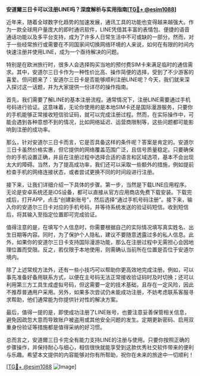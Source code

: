 **安道爾三日卡可以注册LINE吗？深度解析与实用指南[[TG💪+ @esim1088](https://t.me/s/esim1088)]**

近年来，随着全球数字化趋势的加速发展，通讯工具的功能也变得越来越强大。作为一款全球用户量庞大的即时通讯软件，LINE凭借其丰富的表情包、便捷的语音通话功能以及多平台支持，成为了许多人日常生活中不可或缺的一部分。然而，对于一些经常旅行或需要在不同国家间切换网络环境的人来说，如何在有限的时间内快速注册并使用LINE，成为一个亟待解决的问题。

特别是在欧洲旅行时，很多人会选择购买当地的预付费SIM卡来满足临时的通信需求。其中，安道尔三日卡作为一种性价比高、操作简便的选择，受到了不少游客的喜爱。但问题来了：安道尔三日卡是否能够顺利注册LINE呢？今天，我们就来深入探讨这一话题，并为大家提供一份详尽的操作指南。

首先，我们需要了解LINE的基本注册流程。通常情况下，注册LINE需要通过手机号码进行验证。这意味着，无论你使用的是本地SIM卡还是国际漫游服务，只要你的手机能够正常接收短信验证码，就可以完成注册过程。然而，在实际操作中，可能会遇到各种意想不到的情况，比如网络延迟、运营商限制等，这些问题都可能影响到注册的成功率。

那么，针对安道尔三日卡而言，它是否具备这样的条件呢？答案是肯定的。安道尔三日卡虽然价格实惠，但它提供的网络覆盖范围广泛，且信号质量稳定。只要确保你的手机设置正确，并且在注册过程中选择合适的语言和区域选项，基本不会出现太大的障碍。当然，为了提高成功率，我们还可以采取一些额外的措施，例如提前检查手机的网络连接状态，或者尝试更换不同的时间段进行注册。

接下来，让我们详细介绍一下具体的步骤。第一步，当然是下载LINE应用程序。无论是安卓系统还是iOS设备，都可以直接从官方应用商店免费下载安装。下载完成后，打开APP，点击“创建新账号”，然后选择“通过手机号码注册”。接下来，输入你的安道尔三日卡对应的手机号码，并等待系统发送的验证码短信。收到短信后，将其输入至指定位置即可完成验证。

值得注意的是，在填写个人信息时，你需要根据自己的实际情况填写真实姓名、出生日期等内容。同时，为了保护个人隐私，建议不要随意透露过多的私人信息。此外，如果你的安道尔三日卡支持国际漫游功能，那么在注册过程中无需担心会因地理位置而受限。反之，若仅限于本地使用，则需确认当前所在位置是否位于安道尔境内。

除了上述常规方法外，还有一些小技巧可以帮助你更高效地完成注册。例如，可以事先准备好备用联系方式，以便在主号码无法正常接收验证码时及时切换；还可以利用第三方工具生成虚拟号码，但这需要一定的技术基础，且存在一定风险，因此不推荐普通用户采用。另外，如果多次尝试仍未能成功注册，不妨考虑联系客服寻求帮助，他们通常能为你提供针对性的解决方案。

最后，值得一提的是，即使成功注册了LINE账号，也要注意妥善保管相关信息，避免因疏忽大意而导致账户被盗用或其他安全问题的发生。定期更新密码、启用双重身份验证等措施都是值得采纳的好习惯。

总而言之，安道爾三日卡完全有能力支持LINE的注册与使用。只要你按照正确的步骤操作，并保持耐心与细心，相信很快就能享受到这款优秀社交软件带来的便利与乐趣。希望本文提供的内容能够对你有所帮助，祝你在未来的旅途中一切顺利！

[[TG💪+ @esim1088](https://t.me/s/esim1088) ![Image](https://i.postimg.cc/4NQfJmqS/Snipaste-2025-05-13-00-14-12.png)]